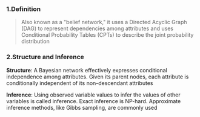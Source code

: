 ### 1.Definition

>Also known as a "belief network," it uses a Directed Acyclic Graph (DAG) to represent dependencies among attributes and uses Conditional Probability Tables (CPTs) to describe the joint probability distribution

### 2.Structure and Inference

**Structure**: A Bayesian network effectively expresses conditional independence among attributes. Given its parent nodes, each attribute is conditionally independent of its non-descendant attributes

**Inference**: Using observed variable values to infer the values of other variables is called inference. Exact inference is NP-hard. Approximate inference methods, like Gibbs sampling, are commonly used